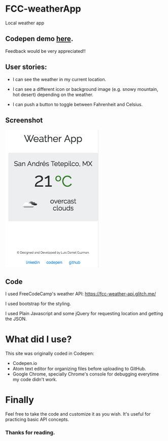 # FCC-weatherApp
Local weather app

## Codepen demo [here](https://codepen.io/Lu_isD/full/JyXmgj/).   
Feedback would be very appreciated!!

## User stories:

- I can see the weather in my current location.

- I can see a different icon or background image (e.g. snowy mountain, hot desert) depending on the weather.

- I can push a button to toggle between Fahrenheit and Celsius.

## Screenshot

<img src="https://raw.githubusercontent.com/luisdanielgp/FCC-weatherApp/master/Captura%20de%20pantalla%202017-08-03%20a%20la(s)%2018.08.44.png">

## Code

I used FreeCodeCamp's weather API:  https://fcc-weather-api.glitch.me/

I used bootstrap for the styling.

I used Plain Javascript and some jQuery for requesting location and getting the JSON.

# What did I use?

This site was originally coded in Codepen:
- Codepen.io
- Atom text editor for organizing files before uploading to GitHub.
- Google Chrome, specially Chrome's console for debugging everytime my code didn't work.

# Finally

Feel free to take the code and customize it as you wish. It's useful for practicing basic API concepts.

### Thanks for reading.
